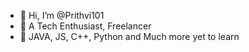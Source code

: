 - 👋 Hi, I’m @Prithvi101
- 👀 A Tech Enthusiast, Freelancer
- 🌱 JAVA, JS, C++, Python and Much more yet to learn



<!---
Prithvi101/Prithvi101 is a ✨ special ✨ repository because its `README.md` (this file) appears on your GitHub profile.
You can click the Preview link to take a look at your changes.
--->
